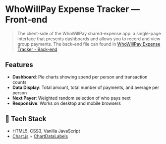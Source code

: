 # WhoWillPay Expense Tracker — Front-end

> The client-side of the WhoWillPay shared-expense app: a single-page interface that presents dashboards and allows you to record and view group payments.
> The back-end file can found in [WhoWillPay Expense Tracker - Back-end](https://github.com/20age1million/who-will-pay-expense-tracker-back-end)

## Features
- **Dashboard**: Pie charts showing spend per person and transaction counts  
- **Data Display**: Total amount, total number of payments, and average per person  
- **Next Payer**: Weighted random selection of who pays next  
- **Responsive**: Works on desktop and mobile browsers  

## 🔧 Tech Stack
- HTML5, CSS3, Vanilla JavaScript  
- [Chart.js](https://www.chartjs.org/) + [ChartDataLabels](https://chartjs-plugin-datalabels.netlify.app/)  
